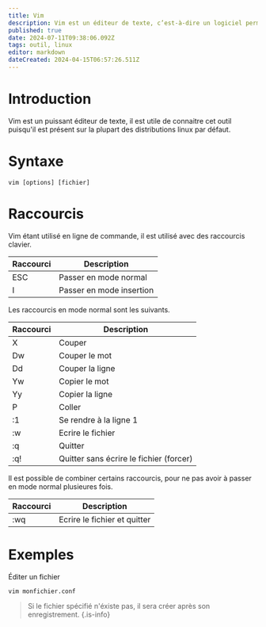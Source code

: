 ```yaml
---
title: Vim
description: Vim est un éditeur de texte, c’est-à-dire un logiciel permettant la manipulation de fichiers texte.
published: true
date: 2024-07-11T09:38:06.092Z
tags: outil, linux
editor: markdown
dateCreated: 2024-04-15T06:57:26.511Z
---
```


# Introduction

Vim est un puissant éditeur de texte, il est utile de connaitre cet outil puisqu'il est présent sur la plupart des distributions linux par défaut.

# Syntaxe

`vim [options] [fichier]`

# Raccourcis

Vim étant utilisé en ligne de commande, il est utilisé avec des raccourcis clavier.

| Raccourci | Description              |
| --------- | ------------------------ |
| ESC       | Passer en mode normal    |
| I         | Passer en mode insertion |

Les raccourcis en mode normal sont les suivants.

| Raccourci | Description                             |
| --------- | --------------------------------------- |
| X         | Couper                                  |
| Dw        | Couper le mot                           |
| Dd        | Couper la ligne                         |
| Yw        | Copier le mot                           |
| Yy        | Copier la ligne                         |
| P         | Coller                                  |
| :1        | Se rendre à la ligne 1                  |
| :w        | Ecrire le fichier                       |
| :q        | Quitter                                 |
| :q!       | Quitter sans écrire le fichier (forcer) |

Il est possible de combiner certains raccourcis, pour ne pas avoir à passer en mode normal plusieures fois.

| Raccourci | Description                  |
| --------- | ---------------------------- |
| :wq       | Ecrire le fichier et quitter |

# Exemples

Éditer un fichier

`vim monfichier.conf`

> Si le fichier spécifié n'éxiste pas, il sera créer après son enregistrement.
> {.is-info}
